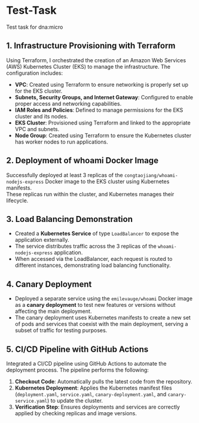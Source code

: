 # Test-Task
Test task for dna:micro

## 1. Infrastructure Provisioning with Terraform
Using Terraform, I orchestrated the creation of an Amazon Web Services (AWS) Kubernetes Cluster (EKS) to manage the infrastructure. The configuration includes:

- **VPC**: Created using Terraform to ensure networking is properly set up for the EKS cluster.
- **Subnets, Security Groups, and Internet Gateway**: Configured to enable proper access and networking capabilities.
- **IAM Roles and Policies**: Defined to manage permissions for the EKS cluster and its nodes.
- **EKS Cluster**: Provisioned using Terraform and linked to the appropriate VPC and subnets.
- **Node Group**: Created using Terraform to ensure the Kubernetes cluster has worker nodes to run applications.

## 2. Deployment of whoami Docker Image
Successfully deployed at least 3 replicas of the `congtaojiang/whoami-nodejs-express` Docker image to the EKS cluster using Kubernetes manifests.  
These replicas run within the cluster, and Kubernetes manages their lifecycle.

## 3. Load Balancing Demonstration
- Created a **Kubernetes Service** of type `LoadBalancer` to expose the application externally.
- The service distributes traffic across the 3 replicas of the `whoami-nodejs-express` application.
- When accessed via the LoadBalancer, each request is routed to different instances, demonstrating load balancing functionality.

## 4. Canary Deployment
- Deployed a separate service using the `emilevauge/whoami` Docker image as a **canary deployment** to test new features or versions without affecting the main deployment.
- The canary deployment uses Kubernetes manifests to create a new set of pods and services that coexist with the main deployment, serving a subset of traffic for testing purposes.

## 5. CI/CD Pipeline with GitHub Actions
Integrated a CI/CD pipeline using GitHub Actions to automate the deployment process. The pipeline performs the following:

1. **Checkout Code**: Automatically pulls the latest code from the repository.
2. **Kubernetes Deployment**: Applies the Kubernetes manifest files (`deployment.yaml`, `service.yaml`, `canary-deployment.yaml`, and `canary-service.yaml`) to update the cluster.
3. **Verification Step**: Ensures deployments and services are correctly applied by checking replicas and image versions.